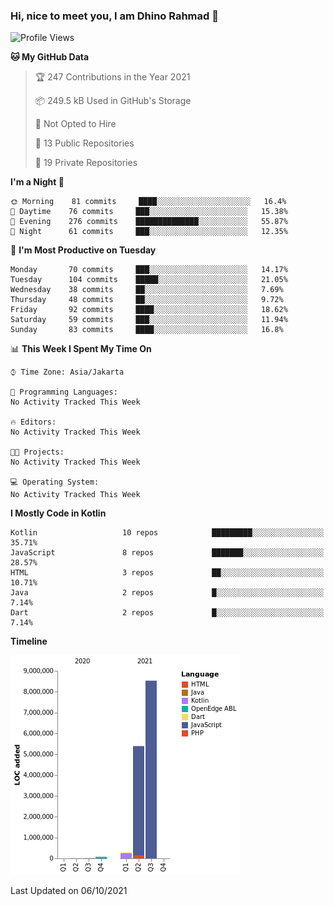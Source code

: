 ### Hi, nice to meet you, I am Dhino Rahmad 👋
<!--START_SECTION:waka-->
![Profile Views](http://img.shields.io/badge/Profile%20Views-4-blue)

**🐱 My GitHub Data** 

> 🏆 247 Contributions in the Year 2021
 > 
> 📦 249.5 kB Used in GitHub's Storage 
 > 
> 🚫 Not Opted to Hire
 > 
> 📜 13 Public Repositories 
 > 
> 🔑 19 Private Repositories  
 > 
**I'm a Night 🦉** 

```text
🌞 Morning    81 commits     ████░░░░░░░░░░░░░░░░░░░░░   16.4% 
🌆 Daytime    76 commits     ███░░░░░░░░░░░░░░░░░░░░░░   15.38% 
🌃 Evening    276 commits    ██████████████░░░░░░░░░░░   55.87% 
🌙 Night      61 commits     ███░░░░░░░░░░░░░░░░░░░░░░   12.35%

```
📅 **I'm Most Productive on Tuesday** 

```text
Monday       70 commits     ███░░░░░░░░░░░░░░░░░░░░░░   14.17% 
Tuesday      104 commits    █████░░░░░░░░░░░░░░░░░░░░   21.05% 
Wednesday    38 commits     ██░░░░░░░░░░░░░░░░░░░░░░░   7.69% 
Thursday     48 commits     ██░░░░░░░░░░░░░░░░░░░░░░░   9.72% 
Friday       92 commits     ████░░░░░░░░░░░░░░░░░░░░░   18.62% 
Saturday     59 commits     ███░░░░░░░░░░░░░░░░░░░░░░   11.94% 
Sunday       83 commits     ████░░░░░░░░░░░░░░░░░░░░░   16.8%

```


📊 **This Week I Spent My Time On** 

```text
⌚︎ Time Zone: Asia/Jakarta

💬 Programming Languages: 
No Activity Tracked This Week

🔥 Editors: 
No Activity Tracked This Week

🐱‍💻 Projects: 
No Activity Tracked This Week

💻 Operating System: 
No Activity Tracked This Week

```

**I Mostly Code in Kotlin** 

```text
Kotlin                   10 repos            █████████░░░░░░░░░░░░░░░░   35.71% 
JavaScript               8 repos             ███████░░░░░░░░░░░░░░░░░░   28.57% 
HTML                     3 repos             ██░░░░░░░░░░░░░░░░░░░░░░░   10.71% 
Java                     2 repos             █░░░░░░░░░░░░░░░░░░░░░░░░   7.14% 
Dart                     2 repos             █░░░░░░░░░░░░░░░░░░░░░░░░   7.14%

```


**Timeline**

![Chart not found](https://raw.githubusercontent.com/Dhino12/Dhino12/master/charts/bar_graph.png) 


 Last Updated on 06/10/2021
<!--END_SECTION:waka-->
 
